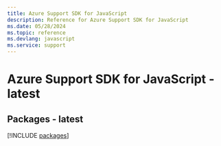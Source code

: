 ```yaml
---
title: Azure Support SDK for JavaScript
description: Reference for Azure Support SDK for JavaScript
ms.date: 05/28/2024
ms.topic: reference
ms.devlang: javascript
ms.service: support
---
```

# Azure Support SDK for JavaScript - latest
## Packages - latest
[!INCLUDE [packages](support-index.md)]